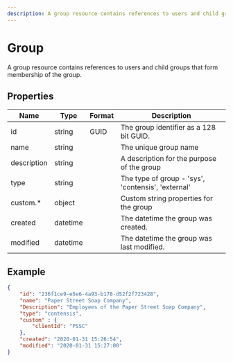 ```yaml
---
description: A group resource contains references to users and child groups that form membership of the group.
---
```

# Group

A group resource contains references to users and child groups that form membership of the group.

## Properties

| Name        | Type     | Format | Description                                        |
|-------------|----------|--------|----------------------------------------------------|
| id          | string   | GUID   | The group identifier as a 128 bit GUID.            |
| name        | string   |        | The unique group name                              |
| description | string   |        | A description for the purpose of the group         |
| type        | string   |        | The type of group - 'sys', 'contensis', 'external' |
| custom.*    | object   |        | Custom string properties for the group             |
| created     | datetime |        | The datetime the group was created.                |
| modified    | datetime |        | The datetime the group was last modified.          |

## Example

```json
{
    "id": "236f1ce9-e5e6-4a93-b178-d52f2f723428",
    "name": "Paper Street Soap Company",
    "Description": "Employees of the Paper Street Soap Company", 
    "type": "contensis",
    "custom" : {
        "clientId": "PSSC"
    },
    "created": "2020-01-31 15:26:54",
    "modified": "2020-01-31 15:27:00"    
}
```